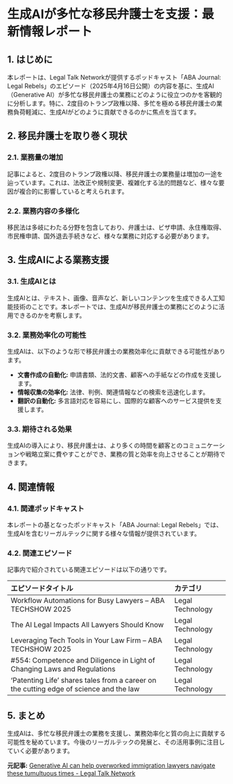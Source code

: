 # 生成AIが多忙な移民弁護士を支援：最新情報レポート

## 1. はじめに

本レポートは、Legal Talk Networkが提供するポッドキャスト「ABA Journal: Legal Rebels」のエピソード（2025年4月16日公開）の内容を基に、生成AI（Generative AI）が多忙な移民弁護士の業務にどのように役立つのかを客観的に分析します。特に、2度目のトランプ政権以降、多忙を極める移民弁護士の業務負荷軽減に、生成AIがどのように貢献できるのかに焦点を当てます。

## 2. 移民弁護士を取り巻く現状

### 2.1. 業務量の増加

記事によると、2度目のトランプ政権以降、移民弁護士の業務量は増加の一途を辿っています。これは、法改正や規制変更、複雑化する法的問題など、様々な要因が複合的に影響していると考えられます。

### 2.2. 業務内容の多様化

移民法は多岐にわたる分野を包含しており、弁護士は、ビザ申請、永住権取得、市民権申請、国外退去手続きなど、様々な業務に対応する必要があります。

## 3. 生成AIによる業務支援

### 3.1. 生成AIとは

生成AIとは、テキスト、画像、音声など、新しいコンテンツを生成できる人工知能技術のことです。本レポートでは、生成AIが移民弁護士の業務にどのように活用できるのかを考察します。

### 3.2. 業務効率化の可能性

生成AIは、以下のような形で移民弁護士の業務効率化に貢献できる可能性があります。

* **文書作成の自動化:** 申請書類、法的文書、顧客への手紙などの作成を支援します。
* **情報収集の効率化:** 法律、判例、関連情報などの検索を迅速化します。
* **翻訳の自動化:** 多言語対応を容易にし、国際的な顧客へのサービス提供を支援します。

### 3.3. 期待される効果

生成AIの導入により、移民弁護士は、より多くの時間を顧客とのコミュニケーションや戦略立案に費やすことができ、業務の質と効率を向上させることが期待できます。

## 4. 関連情報

### 4.1. 関連ポッドキャスト

本レポートの基となったポッドキャスト「ABA Journal: Legal Rebels」では、生成AIを含むリーガルテックに関する様々な情報が提供されています。

### 4.2. 関連エピソード

記事内で紹介されている関連エピソードは以下の通りです。

| エピソードタイトル | カテゴリ |
| :----------------------------------------------------- | :------------------- |
| Workflow Automations for Busy Lawyers – ABA TECHSHOW 2025 | Legal Technology |
| The AI Legal Impacts All Lawyers Should Know | Legal Technology |
| Leveraging Tech Tools in Your Law Firm – ABA TECHSHOW 2025 | Legal Technology |
| #554: Competence and Diligence in Light of Changing Laws and Regulations | Legal Technology |
| ‘Patenting Life’ shares tales from a career on the cutting edge of science and the law | Legal Technology |

## 5. まとめ

生成AIは、多忙な移民弁護士の業務を支援し、業務効率化と質の向上に貢献する可能性を秘めています。今後のリーガルテックの発展と、その活用事例に注目していく必要があります。


**元記事:** [Generative AI can help overworked immigration lawyers navigate these tumultuous times - Legal Talk Network](https://legaltalknetwork.com/podcasts/aba-journal-legal-rebels/2025/04/generative-ai-can-help-overworked-immigration-lawyers-navigate-these-tumultuous-times/)